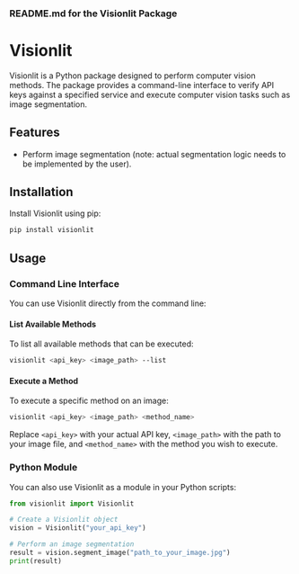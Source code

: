 
### README.md for the Visionlit Package

# Visionlit

Visionlit is a Python package designed to perform computer vision methods. The package provides a command-line interface to verify API keys against a specified service and execute computer vision tasks such as image segmentation.
## Features

- Perform image segmentation (note: actual segmentation logic needs to be implemented by the user).

## Installation

Install Visionlit using pip:

```bash
pip install visionlit
```

## Usage

### Command Line Interface

You can use Visionlit directly from the command line:

#### List Available Methods

To list all available methods that can be executed:

```bash
visionlit <api_key> <image_path> --list
```

#### Execute a Method

To execute a specific method on an image:

```bash
visionlit <api_key> <image_path> <method_name>
```

Replace `<api_key>` with your actual API key, `<image_path>` with the path to your image file, and `<method_name>` with the method you wish to execute.

### Python Module

You can also use Visionlit as a module in your Python scripts:

```python
from visionlit import Visionlit

# Create a Visionlit object
vision = Visionlit("your_api_key")

# Perform an image segmentation
result = vision.segment_image("path_to_your_image.jpg")
print(result)
```
